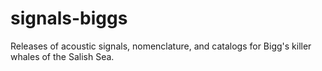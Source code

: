 # signals-biggs
Releases of acoustic signals, nomenclature, and catalogs for Bigg's killer whales of the Salish Sea.
